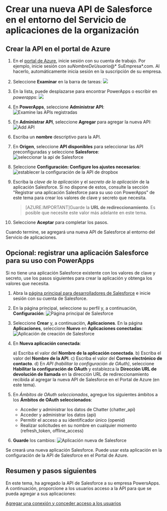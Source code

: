 <properties
	pageTitle="Agregar la API de Salesforce a PowerApps Enterprise | Microsoft Azure"
	description="Crear o configurar una nueva API de Salesforce en el entorno del Servicio de aplicaciones de la organización"
	services=""
    suite="powerapps"
	documentationCenter="" 
	authors="rajeshramabathiran"
	manager="dwerde"
	editor=""/>

<tags
   ms.service="powerapps"
   ms.devlang="na"
   ms.topic="article"
   ms.tgt_pltfrm="na"
   ms.workload="na" 
   ms.date="11/25/2015"
   ms.author="litran"/>

# Crear una nueva API de Salesforce en el entorno del Servicio de aplicaciones de la organización

## Crear la API en el portal de Azure

1. En el [portal de Azure](https://portal.azure.com/), inicie sesión con su cuenta de trabajo. Por ejemplo, inicie sesión con *suNombreDeUsuario*@* SuEmpresa*.com. Al hacerlo, automáticamente inicia sesión en la suscripción de su empresa.
 
2. Seleccione **Examinar** en la barra de tareas: ![][14]

3. En la lista, puede desplazarse para encontrar PowerApps o escribir en *powerapps*: ![][15]

4. En **PowerApps**, seleccione **Administrar API**: ![Examine las APIs registradas][1]

5. En **Administrar API**, seleccione **Agregar** para agregar la nueva API: ![Add API][2]

6. Escriba un **nombre** descriptivo para la API.
	
7. En **Origen**, seleccione **API disponibles** para seleccionar las API preconfiguradas y seleccione **Salesforce**: ![seleccionar la api de Salesforce][3]

8. Seleccione **Configuración: Configure los ajustes necesarios**: ![establecer la configuración de la API de dropbox][7]

9. Escriba la *clave de la aplicación* y el *secreto de la aplicación* de la aplicación Salesforce. Si no dispone de estos, consulte la sección "Registrar una aplicación Salesforce para su uso con PowerApps" de este tema para crear los valores de clave y secreto que necesita.

	> [AZURE.IMPORTANT]Guarde la **URL de redireccionamiento**. Es posible que necesite este valor más adelante en este tema.

10. Seleccione **Aceptar** para completar los pasos.

Cuando termine, se agregará una nueva API de Salesforce al entorno del Servicio de aplicaciones.


## Opcional: registrar una aplicación Salesforce para su uso con PowerApps

Si no tiene una aplicación Salesforce existente con los valores de clave y secreto, use los pasos siguientes para crear la aplicación y obtenga los valores que necesita.

1. Abra la [página principal para desarrolladores de Salesforce][5] e inicie sesión con su cuenta de Salesforce. 

2. En la página principal, seleccione su perfil y, a continuación, **Configuración**: ![Página principal de Salesforce][6]

3. Seleccione **Crear** y, a continuación, **Aplicaciones**. En la página **Aplicaciones**, seleccione **Nuevo** en **Aplicaciones conectadas**: ![Aplicación de creación de Salesforce][7]

4. En **Nueva aplicación conectada**:

	a) Escriba el valor del **Nombre de la aplicación conectada**. b) Escriba el valor del **Nombre de la API**. c) Escriba el valor del **Correo electrónico de contacto**. d) En _API (habilitar la configuración de OAuth)_, seleccione **Habilitar la configuración de OAuth** y establezca la **Dirección URL de devolución de llamada** en la dirección URL de redireccionamiento recibida al agregar la nueva API de Salesforce en el Portal de Azure (en este tema).

5. En _Ámbitos de OAuth seleccionados_, agregue los siguientes ámbitos a los **Ámbitos de OAuth seleccionados**:

	- Acceder y administrar los datos de Chatter (chatter\_api)
	- Acceder y administrar los datos (api)
	- Permitir el acceso a su identificador único (openid)
	- Realizar solicitudes en su nombre en cualquier momento (refresh\_token, offline\_access)

6. **Guarde** los cambios: ![Aplicación nueva de Salesforce][8]

Se creará una nueva aplicación Salesforce. Puede usar esta aplicación en la configuración de la API de Salesforce en el Portal de Azure.

## Resumen y pasos siguientes
En este tema, ha agregado la API de Salesforce a su empresa PowersApps. A continuación, proporcione a los usuarios acceso a la API para que se pueda agregar a sus aplicaciones:

[Agregar una conexión y conceder acceso a los usuarios](powerapps-manage-api-connection-user-access.md)

<!--References-->
[1]: ./media/powerapps-create-api-salesforce/browse-to-registered-apis.PNG
[2]: ./media/powerapps-create-api-salesforce/add-api.PNG
[3]: ./media/powerapps-create-api-salesforce/select-salesforce-api.PNG
[4]: ./media/powerapps-create-api-salesforce/configure-salesforce-api.PNG
[5]: https://developer.salesforce.com
[6]: ./media/powerapps-create-api-salesforce/salesforce-developer-homepage.PNG
[7]: ./media/powerapps-create-api-salesforce/salesforce-create-app.PNG
[8]: ./media/powerapps-create-api-salesforce/salesforce-new-app.PNG
[14]: ./media/powerapps-create-api-salesforce/browseall.png
[15]: ./media/powerapps-create-api-salesforce/allresources.png

<!---HONumber=AcomDC_1203_2015-->